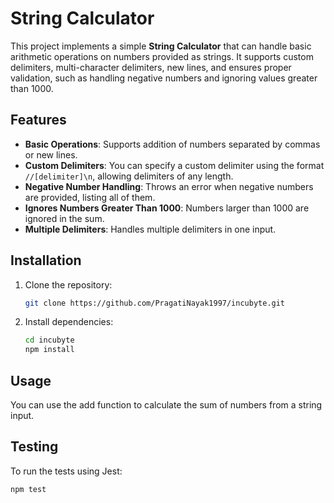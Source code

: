 # String Calculator

This project implements a simple **String Calculator** that can handle basic arithmetic operations on numbers provided as strings. It supports custom delimiters, multi-character delimiters, new lines, and ensures proper validation, such as handling negative numbers and ignoring values greater than 1000.

## Features

- **Basic Operations**: Supports addition of numbers separated by commas or new lines.
- **Custom Delimiters**: You can specify a custom delimiter using the format `//[delimiter]\n`, allowing delimiters of any length.
- **Negative Number Handling**: Throws an error when negative numbers are provided, listing all of them.
- **Ignores Numbers Greater Than 1000**: Numbers larger than 1000 are ignored in the sum.
- **Multiple Delimiters**: Handles multiple delimiters in one input.

## Installation

1. Clone the repository:
   ```bash
   git clone https://github.com/PragatiNayak1997/incubyte.git
   ```
2. Install dependencies:
   ```bash 
   cd incubyte
   npm install
    ```  
## Usage
You can use the add function to calculate the sum of numbers from a string input.

## Testing
To run the tests using Jest:
  ```bash
  npm test
   ```
     


